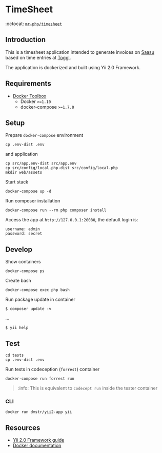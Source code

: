 # TimeSheet

:octocat: [`mr-php/timesheet`](https://github.com/mr-php/timesheet)

## Introduction

This is a timesheet application intended to generate invoices on [Saasu](https://www.saasu.com/) based on time entries at [Toggl](https://toggl.com/). 

The application is dockerized and built using Yii 2.0 Framework.


## Requirements

- [Docker Toolbox](https://www.docker.com/products/docker-toolbox)
  - Docker `>=1.10`
  - docker-compose `>=1.7.0`


## Setup

Prepare `docker-compose` environment

    cp .env-dist .env

and application    
    
    cp src/app.env-dist src/app.env
    cp src/config/local.php-dist src/config/local.php
    mkdir web/assets

Start stack

    docker-compose up -d

Run composer installation

    docker-compose run --rm php composer install

Access the app at `http://127.0.0.1:20080`, the default login is:

    username: admin
    password: secret


## Develop

Show containers

    docker-compose ps

Create bash    
    
    docker-compose exec php bash

Run package update in container    
    
    $ composer update -v

...

    $ yii help

      
## Test

    cd tests
    cp .env-dist .env

Run tests in codeception (`forrest`) container
      
    docker-compose run forrest run
          
> :info: This is equivalent to `codecept run` inside the tester container          
  

### CLI
    
    docker run dmstr/yii2-app yii


## Resources
    
- [Yii 2.0 Framework guide](http://www.yiiframework.com/doc-2.0/guide-index.html)
- [Docker documentation](https://docs.docker.com)

